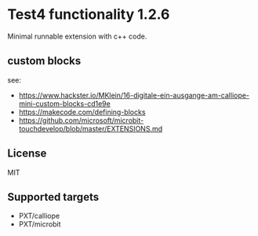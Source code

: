 # Test4 functionality 1.2.6

Minimal runnable extension with c++ code.

## custom blocks

see: 
* https://www.hackster.io/MKlein/16-digitale-ein-ausgange-am-calliope-mini-custom-blocks-cd1e9e
* https://makecode.com/defining-blocks
* https://github.com/microsoft/microbit-touchdevelop/blob/master/EXTENSIONS.md


## License

MIT

## Supported targets

- PXT/calliope
- PXT/microbit

